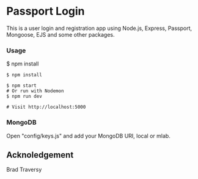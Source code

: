 # Passport Login
This is a user login and registration app using Node.js, Express, Passport, Mongoose, EJS and some other packages.
### Usage
$ npm install
```
$ npm install
```

```
$ npm start
# Or run with Nodemon
$ npm run dev

# Visit http://localhost:5000
```
### MongoDB
Open "config/keys.js" and add your MongoDB URI, local or mlab.

## Acknoledgement
Brad Traversy

